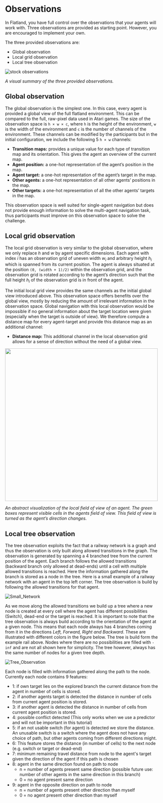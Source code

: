 Observations
===

In Flatland, you have full control over the observations that your agents will work with. Three observations are provided as starting point. However, you are encouraged to implement your own.

The three provided observations are:
- Global observation
- Local grid observation
- Local tree observation

![stock observations](https://i.imgur.com/oo8EIYv.png)

*A visual summary of the three provided observations.*

Global observation
---

The global observation is the simplest one. In this case, every agent is provided a global view of the full flatland environment. This can be compared to the full, raw-pixel data used in Atari games. The size of the observation space is `h × w × c`, where `h` is the height of the environment, `w` is the width of the environment and `c` is the number of channels of the environment. These channels can be modified by the participants but in the initial configuration, we include the following 5 `h × w` channels:

- **Transition maps:** provides a unique value for each type of transition map and its orientation. This gives the agent an overview of the current map.
- **Agent position:** a one-hot representation of the agent’s position in the map.
- **Agent target:** a one-hot representation of the agent’s target in the map.
- **Other agents:** a one-hot representation of all other agents’ positions in the map.
- **Other targets:** a one-hot representation of all the other agents’ targets in the map.

This observation space is well suited for single-agent navigation but does not provide enough information to solve the multi-agent navigation task, thus participants must improve on this observation space to solve the challenge.

Local grid observation
---

The local grid observation is very similar to the global observation, where we only replace $h$ and $w$ by agent specific dimensions. Each agent with index $i$ has an observation grid of uneven width $w_i$ and arbitrary height $h_i$ which is spanned from its current position. The agent is always situated at the position `(0, (width + 1)/2)` within the observation grid, and the observation grid is rotated according to the agent’s direction such that the full height $h_i$ of the observation grid is in front of the agent.

The initial local grid view provides the same channels as the initial global view introduced above. This observation space offers benefits over the global view, mostly by reducing the amount of irrelevant information in the observation space. Global navigation with this local observation would be impossible if no general information about the target location were given (especially when the target is outside of view). We therefore compute a distance map for every agent-target and provide this distance map as an additional channel:

- **Distance map:** This additional channel in the local observation grid allows for a sense of direction without the need of a global view.

<img width="500" src="https://drive.google.com/uc?export=view&id=1kZzinMOs7hlPaSJJeIiaQ7lAz2erXuHx">

*An abstract visualization of the local field of view of an agent. The green boxes represent visible cells in the agents field of view. This field of view is turned as the agent’s direction changes.*

Local tree observation
---

The tree observation exploits the fact that a railway network is a graph and thus the observation is only built along allowed transitions in the graph. The observation is generated by spanning a 4 branched tree from the current position of the agent. Each branch follows the allowed transitions (backward branch only allowed at dead-ends) until a cell with multiple allowed transitions is reached. Here the information gathered along the branch is stored as a node in the tree. Here is a small example of a railway network with an agent in the top left corner. The tree observation is build by following the allowed transitions for that agent.

![Small_Network](https://i.imgur.com/utqMx08.png)

As we move along the allowed transitions we build up a tree where a new node is created at every cell where the agent has different possibilities (Switch), dead-end or the target is reached.
It is important to note that the tree observation is always build according to the orientation of the agent at a given node. This means that each node always has 4 branches coming from it in the directions *Left, Forward, Right and Backward*. These are illustrated with different colors in the figure below. The tree is build form the example rail above. Nodes where there are no possibilities are filled with `-inf` and are not all shown here for simplicity. The tree however, always has the same number of nodes for a given tree depth.

![Tree_Observation](https://i.imgur.com/VsUQOQz.png)

Each node is filled with information gathered along the path to the node. Currently each node contains 9 features:
- 1: if own target lies on the explored branch the current distance from the agent in number of cells is stored.
- 2: if another agents target is detected the distance in number of cells from current agent position is stored.
- 3: if another agent is detected the distance in number of cells from current agent position is stored.
- 4: possible conflict detected (This only works when we use a predictor and will not be important in this tutorial)
- 5: if an not usable switch (for agent) is detected we store the distance. An unusable switch is a switch where the agent does not have any choice of path, but other agents coming from different directions might. 
- 6: This feature stores the distance (in number of cells) to the next node (e.g. switch or target or dead-end)
- 7: minimum remaining travel distance from node to the agent's target given the direction of the agent if this path is chosen
- 8: agent in the same direction found on path to node
    - n = number of agents present same direction (possible future use: number of other agents in the same direction in this branch)
    - 0 = no agent present same direction
- 9: agent in the opposite direction on path to node
    - n = number of agents present other direction than myself
    - 0 = no agent present other direction than myself